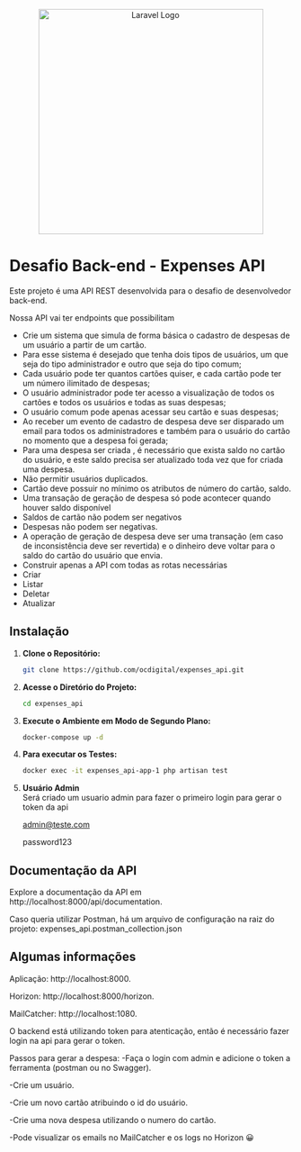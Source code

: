 <p align="center"><a href="https://laravel.com" target="_blank"><img src="https://raw.githubusercontent.com/laravel/art/master/logo-lockup/5%20SVG/2%20CMYK/1%20Full%20Color/laravel-logolockup-cmyk-red.svg" width="400" alt="Laravel Logo"></a></p>

# Desafio Back-end - Expenses API

Este projeto é uma API REST desenvolvida para o desafio de desenvolvedor back-end.


Nossa API vai ter endpoints que possibilitam

* Crie um sistema que simula de forma básica o cadastro de despesas de um usuário a partir de um cartão.
* Para esse sistema é desejado que tenha dois tipos de usuários, um que seja do tipo administrador e outro que seja do tipo comum;
* Cada usuário pode ter quantos cartões quiser, e cada cartão pode ter um número ilimitado de despesas;
* O usuário administrador pode ter acesso a visualização de todos os cartões e todos os usuários e todas as suas despesas;
* O usuário comum pode apenas acessar seu cartão e suas despesas;
* Ao receber um evento de cadastro de despesa deve ser disparado um email para todos os administradores e também para o usuário do cartão no momento que a despesa foi gerada;
* Para uma despesa ser criada , é necessário que exista saldo no cartão do usuário, e este saldo precisa ser atualizado toda vez que for criada uma despesa.
* Não permitir usuários duplicados.
* Cartão deve possuir no mínimo os atributos de número do cartão, saldo.
* Uma transação de geração de despesa só pode acontecer quando houver saldo disponível
* Saldos de cartão não podem ser negativos
* Despesas não podem ser negativas.
* A operação de geração de despesa deve ser uma transação (em caso de inconsistência deve ser revertida) e o dinheiro deve voltar para o saldo do cartão do usuário que envia.
* Construir apenas a API com todas as rotas necessárias
* Criar
* Listar
* Deletar
* Atualizar


## Instalação

1. **Clone o Repositório:**
    ```bash
    git clone https://github.com/ocdigital/expenses_api.git
    ```

2. **Acesse o Diretório do Projeto:**
    ```bash
    cd expenses_api
    ```

3. **Execute o Ambiente em Modo de Segundo Plano:**
    ```bash
    docker-compose up -d
    ```

4. **Para executar os Testes:**
    ```bash
    docker exec -it expenses_api-app-1 php artisan test
    ```

4. **Usuário Admin**    
    Será criado um usuario admin para fazer o primeiro login para gerar o token da api

    admin@teste.com

    password123
  


## Documentação da API

Explore a documentação da API em http://localhost:8000/api/documentation.

Caso queria utilizar Postman, há um arquivo de configuração na raiz do projeto: expenses_api.postman_collection.json

## Algumas informações

Aplicação: http://localhost:8000.

Horizon: http://localhost:8000/horizon.

MailCatcher: http://localhost:1080.

O backend está utilizando token para atenticação, então é necessário fazer login na api
para gerar o token.

Passos para gerar a despesa:
-Faça o login com admin e adicione o token a ferramenta (postman ou no Swagger).

-Crie um usuário.

-Crie um novo cartão atribuindo o id do usuário. 

-Crie uma nova despesa utilizando o numero do cartão.

-Pode visualizar os emails no MailCatcher e os logs no Horizon 😀
